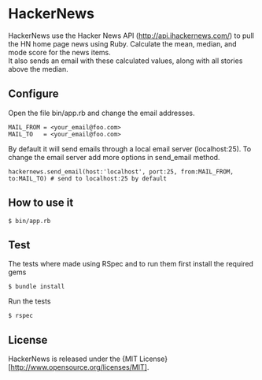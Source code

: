 HackerNews
===========

HackerNews use the Hacker News API (http://api.ihackernews.com/) to pull the HN home page 
news using Ruby.  Calculate the mean, median, and mode score for the news items.  
It also sends an email with these calculated values, along with all 
stories above the median.

## Configure



Open the file bin/app.rb and change the email addresses.

    MAIL_FROM = <your_email@foo.com>
    MAIL_TO   = <your_email@foo.com>

By default it will send emails through a local email server (localhost:25). To change the email server add more
options in send_email method.

    hackernews.send_email(host:'localhost', port:25, from:MAIL_FROM, to:MAIL_TO) # send to localhost:25 by default

## How to use it

    $ bin/app.rb

## Test

The tests where made using RSpec and to run them first install the required gems
    
    $ bundle install
    
Run the tests
    
    $ rspec

## License

HackerNews is released under the {MIT License}[http://www.opensource.org/licenses/MIT].